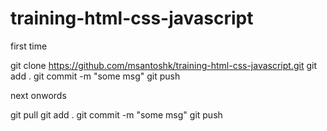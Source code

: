 # training-html-css-javascript
first time

git clone https://github.com/msantoshk/training-html-css-javascript.git
git add .
git commit -m "some msg"
git push

next onwords

git pull
git add .
git commit -m "some msg"
git push
